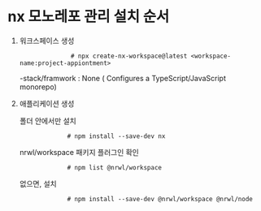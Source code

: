 
# nx 모노레포 관리 설치 순서
  1) 워크스페이스 생성 
            
                       # npx create-nx-workspace@latest <workspace-name:project-appiontment> 

     -stack/framwork : None ( Configures a TypeScript/JavaScript monorepo)

  2) 애플리케이션 생성 

       폴더 안에서만 설치
       
                      # npm install --save-dev nx

       nrwl/workspace 패키지 플러그인 확인
     
                      # npm list @nrwl/workspace


       없으면, 설치
     
                      # npm install --save-dev @nrwl/workspace @nrwl/node
                     
#  



